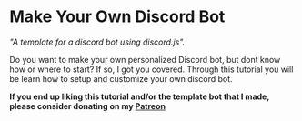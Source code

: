 # Make Your Own Discord Bot
*"A template for a discord bot using discord.js".*

Do you want to make your own personalized Discord bot, but dont know how or where to start?
If so, I got you covered. Through this tutorial you will be learn how to setup and customize your own discord bot. 

__If you end up liking this tutorial and/or the template bot that I made, please consider donating on my [Patreon](https://patreon.com/corenebula)__

